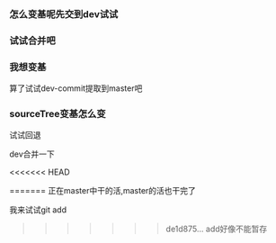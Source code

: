 ### 怎么变基呢先交到dev试试
### 试试合并吧
### 我想变基

算了试试dev-commit提取到master吧


### sourceTree变基怎么变

试试回退



dev合并一下

<<<<<<< HEAD

=======
正在master中干的活,master的活也干完了

我来试试git add
>>>>>>> de1d875... add好像不能暂存

